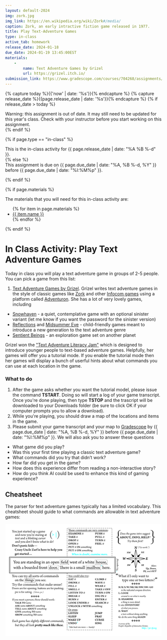 ```yaml
---
layout: default-2024
img: zork.jpg
img_link: https://en.wikipedia.org/wiki/Zork#/media/
caption: Zork, an early intractive fiction game released in 1977.
title: Play Text-Adventure Games
type: in-class
active_tab: homework
release_date: 2024-01-18
due_date: 2024-01-19 13:45:00EST
materials:
    - 
        name: Text Adventure Games by Grizel
        url: https://grizel.itch.io/
submission_link: https://www.gradescope.com/courses/704268/assignments/3958998
---
```


<!-- Check whether the assignment is ready to release -->
{% capture today %}{{'now' | date: '%s'}}{% endcapture %}
{% capture release_date %}{{page.release_date | date: '%s'}}{% endcapture %}
{% if release_date > today %} 
<div class="alert alert-danger">
Warning: this assignment is out of date.  It may still need to be updated for this year's class.  Check with your instructor before you start working on this assignment.
</div>
{% endif %}
<!-- End of check whether the assignment is up to date -->



{% if page.type == "in-class" %}
<!-- In class activity -->
<div class="alert alert-info">
This is the in-class activity for {{ page.release_date | date: "%A %B %-d" }}.
</div>
{% else %}
<!-- Homework assignment -->
<div class="alert alert-info">
This assignment is due on {{ page.due_date | date: "%A, %B %-d, %Y" }} before {{ page.due_date | date: "%I:%M%p" }}. 
</div>

{% endif %}

{% if page.materials %}
<div class="alert alert-info">
The materials that you will need for this in-class activity are:
<ul>
{% for item in page.materials %}
<li><a href="{{item.url}}">{{ item.name }}</a></li>
{% endfor %}
</ul>
</div>
{% endif %}



In Class Activity: Play Text Adventure Games
=============================================================

Today in class you will play a text adventure game in groups of 2-5 people.  You can pick a game from this list:


1. [Text Adventure Games by Grizel](https://grizel.itch.io/).  Grizel writes text adventure games in the style of classic games like [Zork](http://textadventures.co.uk/games/view/5zyoqrsugeopel3ffhz_vq/zork) and other [Infocom games](https://en.wikipedia.org/wiki/Classic_Text_Adventure_Masterpieces_of_Infocom) using a platform called [Adventuron](https://adventuron.io).  She has a lot of very lovely games, including 
* [Snowhaven](https://grizel.itch.io/snowhaven) - a quiet, contemplative game with an optional sinister variant (let me know if you want the password for the sinister version)
* [Reflections](https://grizel.itch.io/reflections) and [Midsummer Eve](https://grizel.itch.io/midsummer) - child-friendly games meant to introduce a new generation to the text adventure genre 
* [Sentient Beings](https://grizel.itch.io/sentient-beings) - an exploration game set on another planet 

Grizel won the ["Text Adventure Literacy Jam"](https://itch.io/jam/talp) which is designed to introduce younger people to text-based adventure games.   Helpfully, her games will offer you a tutorial mode.  If you enable the tutorial mode then her games will display a bunch of userful hints about what commands you can use at each location in the game.

### What to do

1. After the game asks whether you want the tutorial model, please issue the command **TSTART**.  Doing so will start a log of your game transcript. Once you're done playing, then type **TSTOP** and the trascript will be downloaded to your Downloads folder (be sure to click OK if your computer prompts you to allow a download).
2. While you're playing, you should draw a map of the locations and items in the game.
3. Please submit your game transcript and your map to [Gradescope]({{page.submission_link}}) by {{ page.due_date | date: "%A, %B %-d, %Y" }} before {{ page.due_date | date: "%I:%M%p" }}.   We will also ask you to answer these questions
* What game did you play?
* Was this your first time playing a classic text adventure game?
* What commands did you try that didn’t work?
* How far did you get in the game?
* How does this experience differ from reading a non-interactive story?
* How do you think AI could be used to enhance this kind of gaming experience?

## Cheatsheet

The parser for text adventure games typically has a limited vocabulary.  This cheatsheet should guide to what commands are allowable in text adventure games:

<center>
<img src="play-if-card.png" class="img-responsive"/>
</center>


<!--
### Questions
1.  __Draw a map of the game__ as you go.  Drawing maps was a normal practice in classific interactive fiction games.  Include your map in the document you submit to us.
2. How many of the rooms did you explore in Bronze? This is tracked for you in the title bar at the top of the game.  Did you solve any of puzzles?
3.  __Keep track of failed commands__.  Write down or copy-and-paste a list of some of the commands that you tried that the game failed to understand. When you tried a command and it failed, were you able to re-issue a different command that the game could understand?  If so, give an example. 

## AI Dungeon 2

Unlike classic text adventures, AI Dungeon will let you enter any command that you want to.  Rather than having an internal representation of the game as a map with locations and objects, it generates its descriptions on the fly, based on your commands and what has been described so far.  On the one hand, this demonstrates the power of modern neural language models.  On the otherhand, it removes some of elements that are important to game play.  For instance, if you come across a locked door in AI Dungeon, you can just say ``Pick the key up off the ground and unlock the door``.  Just by saying it, you will have created a key from nothing.  

We recommend starting out with a game in the __fantasy__ setting.  Play along as if you are a character from  Lord of the Rings.
-->

<!--
You are Bob, a wizard living in the kingdom of Larion. You have a staff and a spellbook. You finish your long journey and finally arrive at the ruin you've been looking for. You look around and see that it's not much different than when you left it.

You walk through the ruins and eventually find yourself in a large room with many doors on all sides. You knock on one of them and hear someone opening it up. It is none other than Elana!

> "Hello, darling!  How are you?  Shall we go to brunch?"

"Hi, I'm fine!" Elana says as she walks out of the door.
"I was just about to ask how you were doing."
"Oh, well I'm good. What do you want?"
"Well... I mean..."

> "Mimosas!"

"Mimosas!" Elana gasps.
"Yeah, they're delicious! And I love brunch!"
"Brunch sounds great! Let me get us some food then!"
"Sure thing, let's go!"

> Make a reservation on OpenTable and hale an Uber.

You quickly order up a table for two at OpenTable and book an uber to take you there. When you arrive, you find that it's indeed brunch time. The place looks very fancy, but the waiters don't seem to be wearing uniforms or anything else that would give away their identity.

> Tell the maitre d' that we have a reservation.

"We have a reservation here," you say.
"Ah, yes, I remember seeing you on this list. Well then, if you'll excuse me, I must inform my superior that we have a reservation."
-->

<!--
### Questions
4.  __Keep track of bad responses__.  Sometimes the game fails to understand your intent, and sometimes it generates illogical responses.  For a few instances of this, copy down what you said, and how the game responded.  Write down why you think it was a bad response.
5. __Try to force the game off into a different setting__.  The game starts off as a Dungeons and Dragons-style adventure.  You can get it off track quickly by not playing to character type.  If you manage to make the game take a funny turn that breaks the theme, copy it down to share with us.
6. While AI Dungeon 2 is fun to play, it clearly gets a lot of things wrong. What is the system lacking as compared to hand-crafted games?
7. If you had near-infinite resources (for GPUs, to build datasets, to collect human annotations, etc.), how would you propose to improve AI Dungeon to make it more fun to play?

## What to submit
Submit a PDF with your question answers to [https://www.gradescope.com/courses/78405/assignments/331462](https://www.gradescope.com/courses/78405/assignments/331462) by midnight tonight. Your PDF can either be typset, or it can be a scan of your hand-written notes from class. Gradescope allows group submissions, and only one submissions needs to be made per group.
-->
